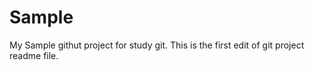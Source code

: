 # Sample
My Sample githut project for study git.
This is the first edit of git project readme file.

